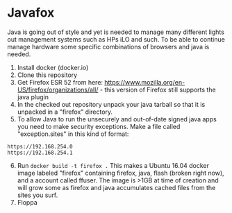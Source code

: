 # Javafox

Java is going out of style and yet is needed to manage many different lights out management systems such as HPs iLO and such.  To be able to continue manage hardware some specific combinations of browsers and java is needed.

1. Install docker (docker.io)
1. Clone this repository
1. Get Firefox ESR 52 from here: https://www.mozilla.org/en-US/firefox/organizations/all/ - this version of Firefox still supports the java plugin
1. In the checked out repository unpack your java tarball so that it is unpacked in a "firefox" directory.
1. To allow Java to run the unsecurely and out-of-date signed java apps you need to make security exceptions.   Make a file called "exception.sites" in this kind of format:

```
https://192.168.254.0
https://192.168.254.1
```

6. Run ```docker build -t firefox .```  This makes a Ubuntu 16.04 docker image labeled "firefox" containing firefox, java, flash (broken right now), and a account called ffuser.  The image is >1GB at time of creation and will grow some as firefox and java accumulates cached files from the sites you surf.
1. Floppa

